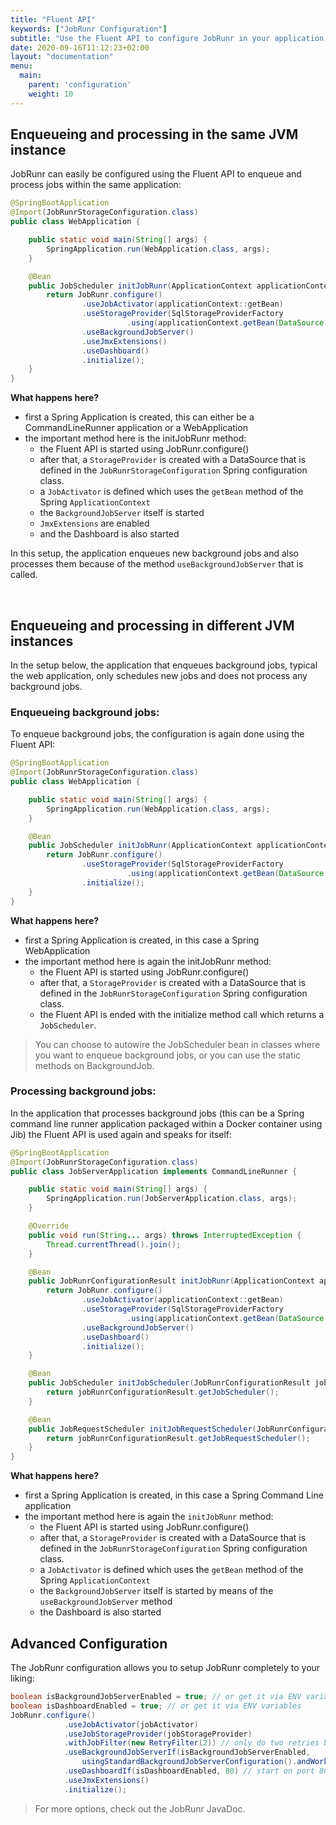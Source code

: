 ```yaml
---
title: "Fluent API"
keywords: ["JobRunr Configuration"]
subtitle: "Use the Fluent API to configure JobRunr in your application within minutes."
date: 2020-09-16T11:12:23+02:00
layout: "documentation"
menu: 
  main: 
    parent: 'configuration'
    weight: 10
---
```

## Enqueueing and processing in the same JVM instance
JobRunr can easily be configured using the Fluent API to enqueue and process jobs within the same application:

```java
@SpringBootApplication
@Import(JobRunrStorageConfiguration.class)
public class WebApplication {

    public static void main(String[] args) {
        SpringApplication.run(WebApplication.class, args);
    }

    @Bean
    public JobScheduler initJobRunr(ApplicationContext applicationContext) {
        return JobRunr.configure()
                .useJobActivator(applicationContext::getBean)
                .useStorageProvider(SqlStorageProviderFactory
                          .using(applicationContext.getBean(DataSource.class)))
                .useBackgroundJobServer()
                .useJmxExtensions()
                .useDashboard()
                .initialize();
    }
}
```

__What happens here?__
- first a Spring Application is created, this can either be a CommandLineRunner application or a WebApplication
- the important method here is the initJobRunr method:
  - the Fluent API is started using JobRunr.configure()
  - after that, a `StorageProvider` is created with a DataSource that is defined in the `JobRunrStorageConfiguration` Spring configuration class.
  - a `JobActivator` is defined which uses the `getBean` method of the Spring `ApplicationContext`
  - the `BackgroundJobServer` itself is started
  - `JmxExtensions` are enabled
  - and the Dashboard is also started

In this setup, the application enqueues new background jobs and also processes them because of the method `useBackgroundJobServer` that is called.

<br>

## Enqueueing and processing in different JVM instances
In the setup below, the application that enqueues background jobs, typical the web application, only schedules new jobs and does not process any background jobs. 

### Enqueueing background jobs:
To enqueue background jobs, the configuration is again done using the Fluent API:

```java
@SpringBootApplication
@Import(JobRunrStorageConfiguration.class)
public class WebApplication {

    public static void main(String[] args) {
        SpringApplication.run(WebApplication.class, args);
    }

    @Bean
    public JobScheduler initJobRunr(ApplicationContext applicationContext) {
        return JobRunr.configure()
                .useStorageProvider(SqlStorageProviderFactory
                          .using(applicationContext.getBean(DataSource.class)))
                .initialize();
    }
}
```

__What happens here?__
- first a Spring Application is created, in this case a Spring WebApplication
- the important method here is again the initJobRunr method:
  - the Fluent API is started using JobRunr.configure()
  - after that, a `StorageProvider` is created with a DataSource that is defined in the `JobRunrStorageConfiguration` Spring configuration class.
  - the Fluent API is ended with the initialize method call which returns a `JobScheduler`.

> You can choose to autowire the JobScheduler bean in classes where you want to enqueue background jobs, or you can use the static methods on BackgroundJob.

### Processing background jobs:
In the application that processes background jobs (this can be a Spring command line runner application packaged within a Docker container using Jib) the Fluent API is used again and speaks for itself:

```java
@SpringBootApplication
@Import(JobRunrStorageConfiguration.class)
public class JobServerApplication implements CommandLineRunner {

    public static void main(String[] args) {
        SpringApplication.run(JobServerApplication.class, args);
    }

    @Override
    public void run(String... args) throws InterruptedException {
        Thread.currentThread().join();
    }

    @Bean
    public JobRunrConfigurationResult initJobRunr(ApplicationContext applicationContext) {
        return JobRunr.configure()
                .useJobActivator(applicationContext::getBean)
                .useStorageProvider(SqlStorageProviderFactory
                          .using(applicationContext.getBean(DataSource.class)))
                .useBackgroundJobServer()
                .useDashboard()
                .initialize();
    }

    @Bean
    public JobScheduler initJobScheduler(JobRunrConfigurationResult jobRunrConfigurationResult) {
        return jobRunrConfigurationResult.getJobScheduler();
    }

    @Bean
    public JobRequestScheduler initJobRequestScheduler(JobRunrConfigurationResult jobRunrConfigurationResult) {
        return jobRunrConfigurationResult.getJobRequestScheduler();
    }
}
```

__What happens here?__
- first a Spring Application is created, in this case a Spring Command Line application
- the important method here is again the `initJobRunr` method:
  - the Fluent API is started using JobRunr.configure()
  - after that, a `StorageProvider` is created with a DataSource that is defined in the `JobRunrStorageConfiguration` Spring configuration class.
  - a `JobActivator` is defined which uses the `getBean` method of the Spring `ApplicationContext`
  - the `BackgroundJobServer` itself is started by means of the `useBackgroundJobServer` method
  - the Dashboard is also started

## Advanced Configuration

The JobRunr configuration allows you to setup JobRunr completely to your liking:

```java
boolean isBackgroundJobServerEnabled = true; // or get it via ENV variables
boolean isDashboardEnabled = true; // or get it via ENV variables
JobRunr.configure()
            .useJobActivator(jobActivator)
            .useJobStorageProvider(jobStorageProvider)
            .withJobFilter(new RetryFilter(2)) // only do two retries by default
            .useBackgroundJobServerIf(isBackgroundJobServerEnabled, 
                usingStandardBackgroundJobServerConfiguration().andWorkerCount(4))  // only use 4 worker threads (extra options available)
            .useDashboardIf(isDashboardEnabled, 80) // start on port 80 instead of 8000
            .useJmxExtensions()
            .initialize();

```

> For more options, check out the JobRunr JavaDoc.